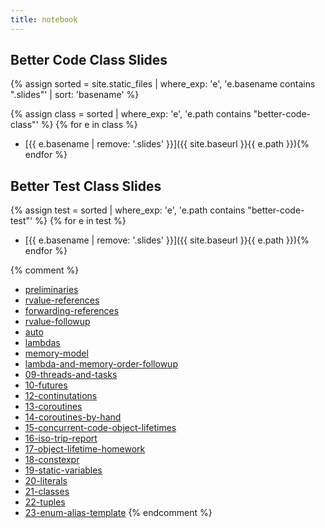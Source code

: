 ```yaml
---
title: notebook
---
```


## Better Code Class Slides

{% assign sorted = site.static_files | where_exp: 'e', 'e.basename contains ".slides"'
    | sort: 'basename' %}

{% assign class = sorted | where_exp: 'e', 'e.path contains "better-code-class"' %}
{% for e in class %}
- [{{ e.basename | remove: '.slides' }}]({{ site.baseurl }}{{ e.path }}){% endfor %}

## Better Test Class Slides

{% assign test = sorted | where_exp: 'e', 'e.path contains "better-code-test"' %}
{% for e in test %}
- [{{ e.basename | remove: '.slides' }}]({{ site.baseurl }}{{ e.path }}){% endfor %}

{% comment %}
- [preliminaries](preliminaries.slides.html)
- [rvalue-references](rvalue-references.slides.html)
- [forwarding-references](forwarding-references.slides.html)
- [rvalue-followup](rvalue-followup.slides.html)
- [auto](auto.slides.html)
- [lambdas](lambdas.slides.html)
- [memory-model](memory-model.slides.html)
- [lambda-and-memory-order-followup](lambda-and-memory-order-followup.slides.html)
- [09-threads-and-tasks](09-threads-and-tasks.slides.html)
- [10-futures](10-futures.slides.html)
- [12-continutations](12-continuations.slides.html)
- [13-coroutines](13-coroutines.slides.html)
- [14-coroutines-by-hand](14-coroutines-by-hand.slides.html)
- [15-concurrent-code-object-lifetimes](15-concurrent-code-object-lifetimes.slides.html)
- [16-iso-trip-report](16-iso-trip-report.slides.html)
- [17-object-lifetime-homework](17-object-lifetime-homework.slides.html)
- [18-constexpr](18-constexpr.slides.html)
- [19-static-variables](19-static-variables.slides.html)
- [20-literals](20-literals.slides.html)
- [21-classes](21-classes.slides.html)
- [22-tuples](22-tuples.slides.html)
- [23-enum-alias-template](23-enum-alias-template.slides.html)
{% endcomment %}
